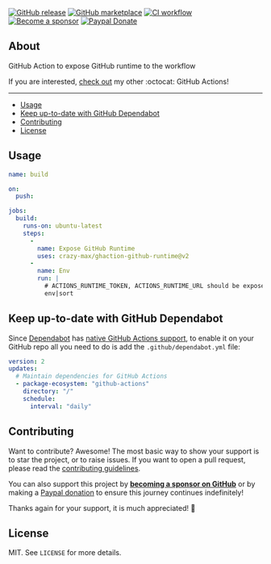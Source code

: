 [![GitHub release](https://img.shields.io/github/release/crazy-max/ghaction-github-runtime.svg?style=flat-square)](https://github.com/crazy-max/ghaction-github-runtime/releases/latest)
[![GitHub marketplace](https://img.shields.io/badge/marketplace-github--runtime-blue?logo=github&style=flat-square)](https://github.com/marketplace/actions/github-runtime)
[![CI workflow](https://img.shields.io/github/workflow/status/crazy-max/ghaction-dockerhub-mirror/ci?label=ci&logo=github&style=flat-square)](https://github.com/crazy-max/ghaction-dockerhub-mirror/actions?workflow=test)
[![Become a sponsor](https://img.shields.io/badge/sponsor-crazy--max-181717.svg?logo=github&style=flat-square)](https://github.com/sponsors/crazy-max)
[![Paypal Donate](https://img.shields.io/badge/donate-paypal-00457c.svg?logo=paypal&style=flat-square)](https://www.paypal.me/crazyws)

## About

GitHub Action to expose GitHub runtime to the workflow

If you are interested, [check out](https://github.com/crazy-max?tab=repositories&q=ghaction&type=source&language=&sort=) my other :octocat: GitHub Actions!

___

* [Usage](#usage)
* [Keep up-to-date with GitHub Dependabot](#keep-up-to-date-with-github-dependabot)
* [Contributing](#contributing)
* [License](#license)

## Usage

```yaml
name: build

on:
  push:

jobs:
  build:
    runs-on: ubuntu-latest
    steps:
      -
        name: Expose GitHub Runtime
        uses: crazy-max/ghaction-github-runtime@v2
      -
        name: Env
        run: |
          # ACTIONS_RUNTIME_TOKEN, ACTIONS_RUNTIME_URL should be exposed
          env|sort
```

## Keep up-to-date with GitHub Dependabot

Since [Dependabot](https://docs.github.com/en/github/administering-a-repository/keeping-your-actions-up-to-date-with-github-dependabot)
has [native GitHub Actions support](https://docs.github.com/en/github/administering-a-repository/configuration-options-for-dependency-updates#package-ecosystem),
to enable it on your GitHub repo all you need to do is add the `.github/dependabot.yml` file:

```yaml
version: 2
updates:
  # Maintain dependencies for GitHub Actions
  - package-ecosystem: "github-actions"
    directory: "/"
    schedule:
      interval: "daily"
```

## Contributing

Want to contribute? Awesome! The most basic way to show your support is to star the project, or to raise issues. If
you want to open a pull request, please read the [contributing guidelines](.github/CONTRIBUTING.md).

You can also support this project by [**becoming a sponsor on GitHub**](https://github.com/sponsors/crazy-max) or by
making a [Paypal donation](https://www.paypal.me/crazyws) to ensure this journey continues indefinitely!

Thanks again for your support, it is much appreciated! :pray:

## License

MIT. See `LICENSE` for more details.
